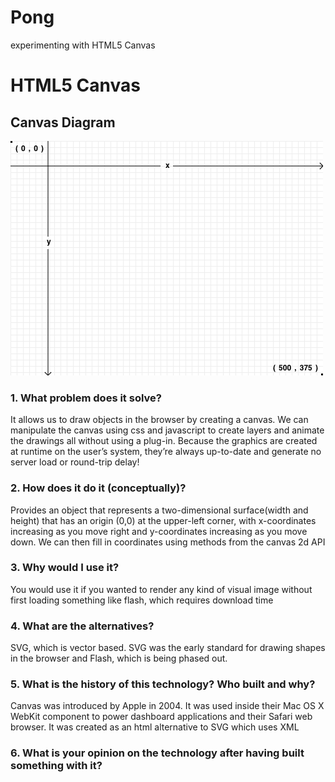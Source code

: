 Pong
====

experimenting with HTML5 Canvas

<h1>HTML5 Canvas</h1>
<h2>Canvas Diagram</h2>

<img src="canvasdia.png">


<h3>1. What problem does it solve?</h3>
<p> It allows us to draw objects in the browser by creating a canvas. We can manipulate the canvas using css and javascript to create layers and animate the drawings all without using a plug-in. Because the graphics are created at runtime on the user’s system, they’re always up-to-date and generate no server load or round-trip delay!</p>

<h3>2. How does it do it (conceptually)?</h3>
<p> Provides an object that represents a two-dimensional surface(width and height) that has an origin (0,0) at the upper-left corner, with x-coordinates increasing as you move right and y-coordinates increasing as you move down. We can then fill in coordinates using methods from the canvas 2d API </p>

<h3>3. Why would I use it?</h3>
<p> You would use it if you wanted to render any kind of visual image without first loading something like flash, which requires download time </p>

<h3>4. What are the alternatives?</h3>
<p>SVG, which is vector based. SVG was the early standard for drawing shapes in the browser and Flash, which is being phased out.</p>

<h3>5. What is the history of this technology?
 Who built and why?</h3>
<p>Canvas was introduced by Apple in 2004. It was used inside their Mac OS X WebKit   component to power dashboard applications and their Safari web browser. It was created as an html alternative to SVG which uses XML</p>


<h3>6. What is your opinion on the technology after having built something with it?</h3>
<p> </p>
